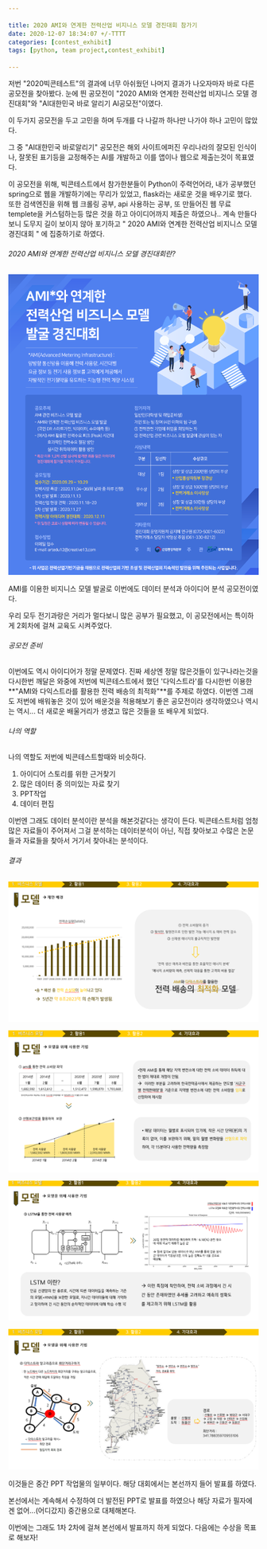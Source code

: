 ```yaml
---

title: 2020 AMI와 연계한 전력산업 비지니스 모델 경진대회 참가기
date: 2020-12-07 18:34:07 +/-TTTT
categories: [contest_exhibit]
tags: [python, team project,contest_exhibit] 

---
```



저번 "2020빅콘테스트"의 결과에 너무 아쉬웠던 나머지 결과가 나오자마자 바로 다른 공모전을 찾아봤다.  눈에 띈 공모전이 "2020 AMI와 연계한 전력산업 비지니스 모델 경진대회"와 "AI대한민국 바로 알리기 AI공모전"이였다. 

이 두가지 공모전을 두고 고민을 하며 두개를 다 나갈까 하나만 나가야 하나 고민이 많았다. 

그 중 "AI대한민국 바로알리기" 공모전은 해외 사이트에퍼진 우리나라의 잘모된 인식이나, 잘못된 표기등을 교정해주는 AI를 개발하고 이를 앱이나 웹으로 제출는것이 목표였다.

이 공모전을 위해, 빅콘테스트에서 참가한분들이 Python이 주력언어라, 내가 공부했던 spring으로 웹을 개발하기에는 무리가 있었고, flask라는 새로운 것을 배우기로 했다. 또한 검색엔진을 위해 웹 크롤링 공부, api 사용하는 공부, 또 만들어진 웹 무료 templete을 커스텀하는등 많은 것을 하고 아이디어까지 제출은 하였으나.. 계속 만들다 보니 도무지 길이 보이지 않아 포기하고 " 2020 AMI와 연계한 전력산업 비지니스 모델 경진대회 " 에 집중하기로 하였다.



######  2020 AMI와 연계한 전력산업 비지니스 모델 경진대회란?

![ami](/assets/poastimg/ami.png)





AMI를 이용한 비지니스 모델 발굴로 이번에도 데이터 분석과 아이디어 분석 공모전이였다.

우리 모두 전기과랑은 거리가 멀다보니 많은 공부가 필요했고, 이 공모전에서는 특이하게 2회차에 걸쳐 교육도 시켜주었다.



###### 공모전 준비

이번에도 역시 아이디어가 정말 문제였다. 진짜 세상엔 정말 많은것들이 있구나라는것을 다시한번 깨달은 와중에 저번에 빅콘테스트에서 했던 '다익스트라'를 다시한번 이용한 **"AMI와 다익스트라를 활용한 전력 배송의 최적화"**를 주제로 하였다. 이번엔 그래도 저번에 배워놓은 것이 있어 배운것을 적용해보기 좋은 공모전이라 생각하였으나 역시는 역시... 더 새로운 배울거리가 생겼고 많은 것들을 또 배우게 되었다.



###### 나의 역할

나의 역할도 저번에 빅콘테스트할때와 비슷하다.

1. 아이디어 스토리를 위한 근거찾기
2. 많은 데이터 중 의미있는 자료 찾기
3. PPT작업
4. 데이터 편집



이번엔 그래도 데이터 분석이란 분석을 해본것같다는 생각이 든다. 빅콘테스트처럼 엄청 많은 자료들이 주어져서 그걸 분석하는 데이터분석이 아닌, 직접 찾아보고 수많은 논문들과 자료들을 찾아서 거기서 찾아내는 분석이다. 



###### 결과

![ami_1](/assets/poastimg/ami_1.png)



![ami_2](/assets/poastimg/ami_2.png)

![ami_3](/assets/poastimg/ami_3.png)

![ami_4](/assets/poastimg/ami_4.png)



이것들은 중간 PPT 작업물의 일부이다. 해당 대회에서는 본선까지 들어 발표를 하였다.

본선에서는 계속해서 수정하여 더 발전된 PPT로 발표를 하였으나 해당 자료가 필자에겐 없어...(어디갔지) 중간용으로 대체해본다.

이번에는 그래도 1차 2차에 걸쳐 본선에서 발표까지 하게 되었다. 다음에는 수상을 목표로 해보자!

















